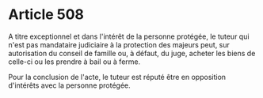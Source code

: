# Article 508

A titre exceptionnel et dans l'intérêt de la personne protégée, le tuteur qui n'est pas mandataire judiciaire à la protection des majeurs peut, sur autorisation du conseil de famille ou, à défaut, du juge, acheter les biens de celle-ci ou les prendre à bail ou à ferme.

Pour la conclusion de l'acte, le tuteur est réputé être en opposition d'intérêts avec la personne protégée.
